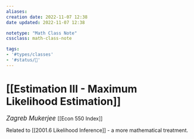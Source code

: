 ```yaml
---
aliases:
creation date: 2022-11-07 12:38
date updated: 2022-11-07 12:38

notetype: "Math Class Note"
cssclass: math-class-note

tags: 
- '#types/classes'
- '#status/🚧'
---
```


# [[Estimation III - Maximum Likelihood Estimation]]
<span style = "font-size:120%"><i >Zagreb Mukerjee </i></span>
[[Econ 550 Index]]

Related to [[2001.6 Likelihood Inference]] - a more mathematical treatment. 

